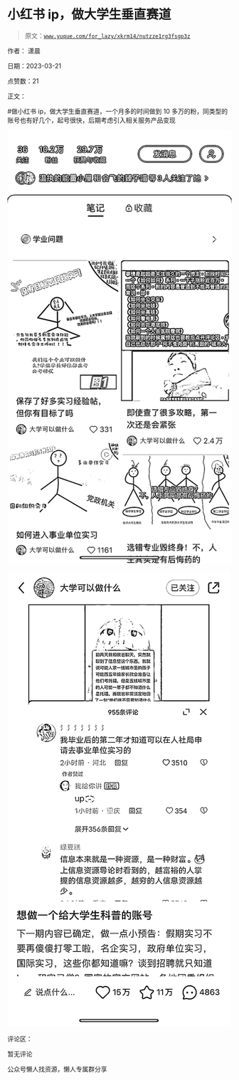 # 小红书 ip，做大学生垂直赛道

> 原文：[`www.yuque.com/for_lazy/xkrm14/nutzze1rg3fsgp3z`](https://www.yuque.com/for_lazy/xkrm14/nutzze1rg3fsgp3z)



作者： 潇晨



日期：2023-03-21



点赞数：21



正文：



#做小红书 ip，做大学生垂直赛道，一个月多的时间做到 10 多万的粉，同类型的账号也有好几个，起号很快，后期考虑引入相关服务产品变现



![](img/f22d47a7a80ba25bc8e6ad7ac349b3ba.png)  

![](img/30d13675a7f975ade0ff537c216ce77d.png)  

评论区：



暂无评论



公众号懒人找资源，懒人专属群分享

